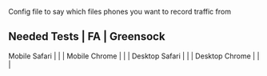 Config file to say which files phones you want to record traffic from


Needed Tests    |   FA    | Greensock
-------------------------------------
Mobile Safari   |         |         |
Mobile Chrome   |         |         |
Desktop Safari  |         |         |
Desktop Chrome  |         |         |


